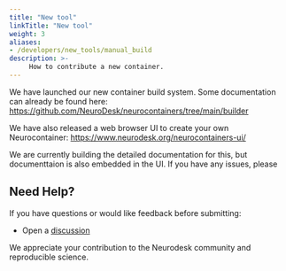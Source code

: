 ```yaml
---
title: "New tool"
linkTitle: "New tool"
weight: 3
aliases:
- /developers/new_tools/manual_build
description: >-
     How to contribute a new container.
---
```


We have launched our new container build system. Some documentation can already be found here: https://github.com/NeuroDesk/neurocontainers/tree/main/builder

We have also released a web browser UI to create your own Neurocontainer: https://www.neurodesk.org/neurocontainers-ui/

We are currently building the detailed documentation for this, but documenttaion is also embedded in the UI. If you have any issues, please 

## Need Help?

If you have questions or would like feedback before submitting:

- Open a [discussion](https://github.com/NeuroDesk/neurodesk.github.io/discussions)

We appreciate your contribution to the Neurodesk community and reproducible science.